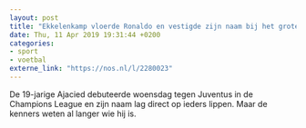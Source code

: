 ```yaml
---
layout: post
title: "Ekkelenkamp vloerde Ronaldo en vestigde zijn naam bij het grote publiek"
date: Thu, 11 Apr 2019 19:31:44 +0200
categories: 
- sport 
- voetbal 
externe_link: "https://nos.nl/l/2280023"
---
```


De 19-jarige Ajacied debuteerde woensdag tegen Juventus in de Champions League en zijn naam lag direct op ieders lippen. Maar de kenners weten al langer wie hij is.
